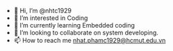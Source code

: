 - 👋 Hi, I’m @nhtc1929
- 👀 I’m interested in Coding
- 🌱 I’m currently learning Embedded coding
- 💞️ I’m looking to collaborate on system developing.
- 📫 How to reach me nhat.phamc1929@hcmut.edu.vn

<!---
nhtc1929/nhtc1929 is a ✨ special ✨ repository because its `README.md` (this file) appears on your GitHub profile.
You can click the Preview link to take a look at your changes.
--->

